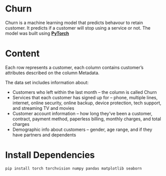 # Churn

Churn is a machine learning model that predicts behavour to retain customer. It predicts if a customer will stop using a service or not. The model was built using **[PyTorch]**

# Content
Each row represents a customer, each column contains customer’s attributes described on the column Metadata.

The data set includes information about:

- Customers who left within the last month – the column is called Churn
- Services that each customer has signed up for – phone, multiple lines, internet, online security, online backup, device protection, tech support, and streaming TV and movies
- Customer account information – how long they’ve been a customer, contract, payment method, paperless billing, monthly charges, and total charges
- Demographic info about customers – gender, age range, and if they have partners and dependents

# Install Dependencies 

    pip install torch torchvision numpy pandas matplotlib seaborn 


[PyTorch]: <http://pytorch.org/>